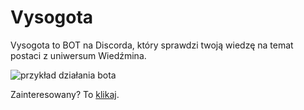 # Vysogota
Vysogota to BOT na Discorda, który sprawdzi twoją wiedzę na temat postaci z uniwersum Wiedźmina.

![przykład działania bota](https://i.imgur.com/yxh2DsA.gif)

Zainteresowany? To [klikaj](https://discord.com/api/oauth2/authorize?client_id=778688252638265365&permissions=68608&scope=bot).